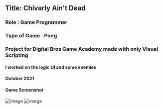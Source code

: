 ## Title: Chivarly Ain't Dead
### Role : Game Programmer
### Type of Game : Pong
### Project for Digital Bros Game Academy made with only Visual Scripting
#### I worked on the logic UI and some enemies
#### October 2021
#### Game Screenshot
![image](https://user-images.githubusercontent.com/90765299/178560464-b3d58508-36ac-4a7c-b59e-a980ae8bdd3f.png)
![image](https://user-images.githubusercontent.com/90765299/178560488-ee260c85-52ae-4abb-82e4-930ea547dfac.png)
